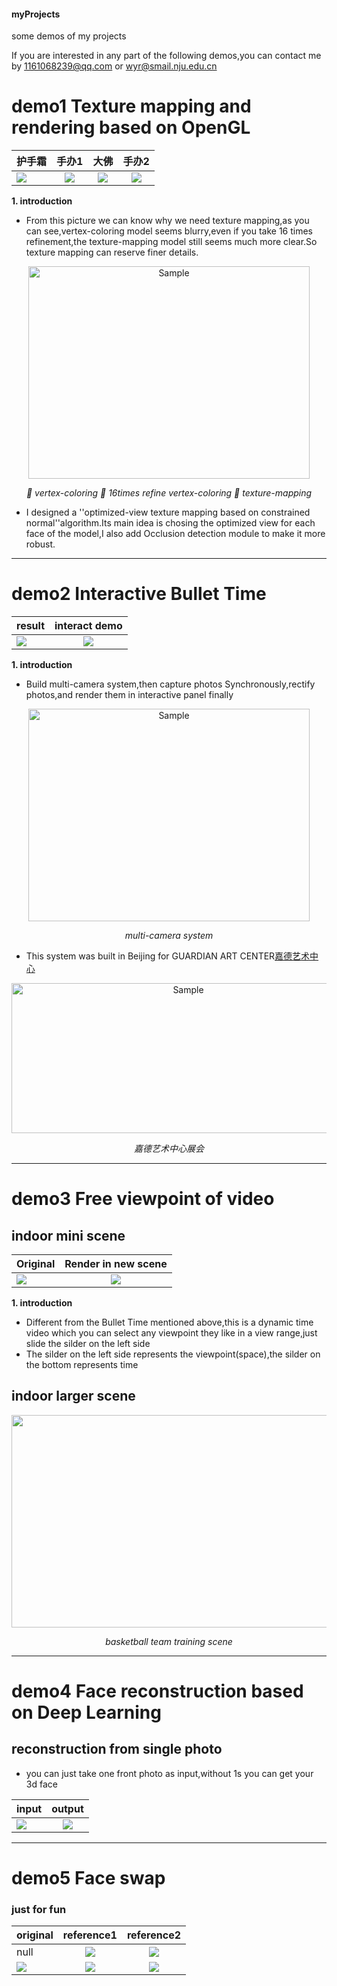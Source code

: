 #### myProjects
some demos of my projects

If you are interested in any part of the following demos,you can contact me by 1161068239@qq.com or wyr@smail.nju.edu.cn

# demo1 **Texture mapping and rendering based on OpenGL**
护手霜|手办1|大佛|手办2
---|:--:|:---:|:---:
![](https://github.com/2013211543/myProjects/blob/master/demos/hushoushuang.gif)|![](https://github.com/2013211543/myProjects/blob/master/demos/kona2.gif)|![](https://github.com/2013211543/myProjects/blob/master/demos/dafo.gif)|![](https://github.com/2013211543/myProjects/blob/master/demos/duncan2.gif)


**1. introduction**
- From this picture we can know why we need texture mapping,as you can see,vertex-coloring model seems blurry,even if you take 16 times refinement,the texture-mapping model still seems much more clear.So texture mapping can reserve finer details.


<p align="center">
    <img src="https://github.com/2013211543/myProjects/blob/master/demos/whytexturemapping.png" alt="Sample"  width="450" height="340">
    <p align="center">
        <em>🥇 vertex-coloring  🥈 16times refine vertex-coloring  🥉 texture-mapping</em>
    </p>
</p>

- I designed a ''optimized-view texture mapping based on constrained normal''algorithm.Its main idea is chosing the optimized view for each face of the model,I also add Occlusion detection module to make it more robust.
---
# demo2  **Interactive Bullet Time**
result|interact demo
---|:--:
![](https://github.com/2013211543/myProjects/blob/master/demos/0115-2.gif)|![](https://github.com/2013211543/myProjects/blob/master/demos/0115.gif)

**1. introduction**
- Build multi-camera system,then capture photos Synchronously,rectify photos,and render them in interactive panel finally
<p align="center">
    <img src="https://github.com/2013211543/myProjects/blob/master/demos/12.jpg" alt="Sample"  width="450" height="340">
    <p align="center">
        <em>multi-camera system</em>
    </p>
</p>

- This system was built in Beijing for GUARDIAN ART CENTER[嘉德艺术中心](http://www.cguardianart.com/shows.php?id=25)
<p align="center">
    <img src="https://github.com/2013211543/myProjects/blob/master/demos/大雅宝.png" alt="Sample"  width="550" height="240">
    <p align="center">
        <em>嘉德艺术中心展会</em>
    </p>
</p>

---
# demo3  **Free viewpoint of video**

## indoor mini scene

Original|Render in new scene
---|:--:
![](https://github.com/2013211543/myProjects/blob/master/demos/0114-2.gif)|![](https://github.com/2013211543/myProjects/blob/master/demos/0114.gif)

**1. introduction**
- Different from the Bullet Time mentioned above,this is a dynamic time video which you can select any viewpoint they like in a view range,just slide the silder on the left side
- The silder on the left side represents the viewpoint(space),the silder on the bottom represents time

## indoor larger scene
<p align="center">
    <img src="https://github.com/2013211543/myProjects/blob/master/demos/0115-4.gif" alt="" width="600" height="340">
    <p align="center">
        <em>basketball team training scene</em>
    </p>
</p>


---
# demo4  **Face reconstruction based on Deep Learning**

## reconstruction from single photo
- you can just take one front photo as input,without 1s you can get your 3d face

input|output
---|:--:
![](https://github.com/2013211543/myProjects/blob/master/demos/yidi.jpg)|![](https://github.com/2013211543/myProjects/blob/master/demos/demo1.gif)</center>


---
# demo5  **Face swap**

### just for fun

original|reference1|reference2
---|:--:|:--:
 null|![](https://github.com/2013211543/myProjects/blob/master/demos/lyf.png)|![](https://github.com/2013211543/myProjects/blob/master/demos/tlp.jpg)
 ![](https://github.com/2013211543/myProjects/blob/master/demos/demo3small.gif)|![](https://github.com/2013211543/myProjects/blob/master/demos/demo3-1small.gif)|![](https://github.com/2013211543/myProjects/blob/master/demos/demo3-2small.gif)

